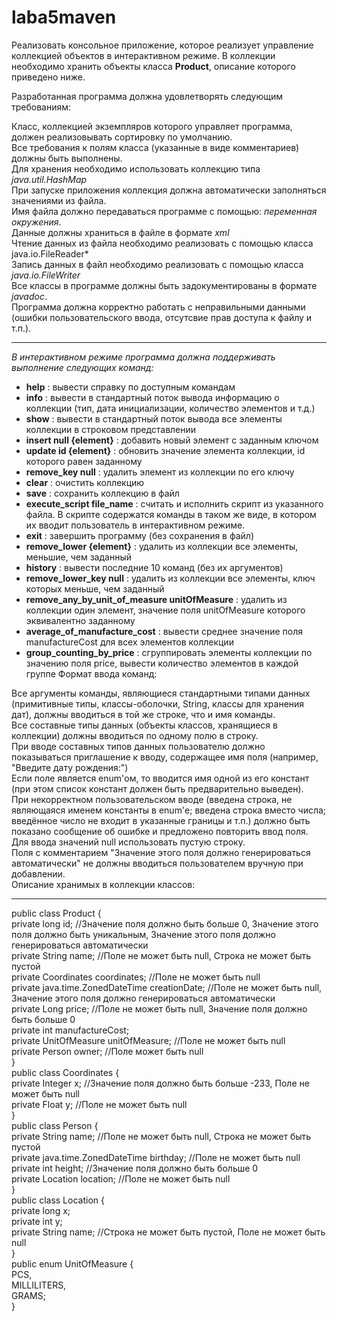 # laba5maven
Реализовать консольное приложение, которое реализует управление коллекцией объектов в интерактивном режиме. В коллекции необходимо хранить объекты класса **Product**, описание которого приведено ниже.

Разработанная программа должна удовлетворять следующим требованиям:

Класс, коллекцией экземпляров которого управляет программа, должен реализовывать сортировку по умолчанию.  
Все требования к полям класса (указанные в виде комментариев) должны быть выполнены.  
Для хранения необходимо использовать коллекцию типа *java.util.HashMap*  
При запуске приложения коллекция должна автоматически заполняться значениями из файла.  
Имя файла должно передаваться программе с помощью: *переменная окружения*.  
Данные должны храниться в файле в формате *xml*   
Чтение данных из файла необходимо реализовать с помощью класса java.io.FileReader*  
Запись данных в файл необходимо реализовать с помощью класса *java.io.FileWriter*  
Все классы в программе должны быть задокументированы в формате *javadoc*.  
Программа должна корректно работать с неправильными данными (ошибки пользовательского ввода, отсутсвие прав доступа к файлу и т.п.).  

----

*В интерактивном режиме программа должна поддерживать выполнение следующих команд:*  
- **help** : вывести справку по доступным командам
- **info** : вывести в стандартный поток вывода информацию о коллекции (тип, дата инициализации, количество элементов и т.д.)
- **show** : вывести в стандартный поток вывода все элементы коллекции в строковом представлении
- **insert null {element}** : добавить новый элемент с заданным ключом
- **update id {element}** : обновить значение элемента коллекции, id которого равен заданному
- **remove_key null** : удалить элемент из коллекции по его ключу
- **clear** : очистить коллекцию
- **save** : сохранить коллекцию в файл
- **execute_script file_name** : считать и исполнить скрипт из указанного файла. В скрипте содержатся команды в таком же виде, в котором их вводит пользователь в интерактивном режиме.
- **exit** : завершить программу (без сохранения в файл)
- **remove_lower {element}** : удалить из коллекции все элементы, меньшие, чем заданный
- **history** : вывести последние 10 команд (без их аргументов)
- **remove_lower_key null** : удалить из коллекции все элементы, ключ которых меньше, чем заданный
- **remove_any_by_unit_of_measure unitOfMeasure** : удалить из коллекции один элемент, значение поля unitOfMeasure которого эквивалентно заданному
- **average_of_manufacture_cost** : вывести среднее значение поля manufactureCost для всех элементов коллекции
- **group_counting_by_price** : сгруппировать элементы коллекции по значению поля price, вывести количество элементов в каждой группе
Формат ввода команд:

Все аргументы команды, являющиеся стандартными типами данных (примитивные типы, классы-оболочки, String, классы для хранения дат), должны вводиться в той же строке, что и имя команды.   
Все составные типы данных (объекты классов, хранящиеся в коллекции) должны вводиться по одному полю в строку.  
При вводе составных типов данных пользователю должно показываться приглашение к вводу, содержащее имя поля (например, "Введите дату рождения:")  
Если поле является enum'ом, то вводится имя одной из его констант (при этом список констант должен быть предварительно выведен).  
При некорректном пользовательском вводе (введена строка, не являющаяся именем константы в enum'е; введена строка вместо числа; введённое число не входит в указанные границы и т.п.) должно быть показано сообщение об ошибке и предложено повторить ввод поля.  
Для ввода значений null использовать пустую строку.  
Поля с комментарием "Значение этого поля должно генерироваться автоматически" не должны вводиться пользователем вручную при добавлении.  
Описание хранимых в коллекции классов:  

----
public class Product {  
    private long id; //Значение поля должно быть больше 0, Значение этого поля должно быть уникальным, Значение этого поля должно генерироваться автоматически  
    private String name; //Поле не может быть null, Строка не может быть пустой  
    private Coordinates coordinates; //Поле не может быть null  
    private java.time.ZonedDateTime creationDate; //Поле не может быть null, Значение этого поля должно генерироваться автоматически  
    private Long price; //Поле не может быть null, Значение поля должно быть больше 0  
    private int manufactureCost;  
    private UnitOfMeasure unitOfMeasure; //Поле не может быть null  
    private Person owner; //Поле может быть null  
}  
public class Coordinates {  
    private Integer x; //Значение поля должно быть больше -233, Поле не может быть null  
    private Float y; //Поле не может быть null  
}  
public class Person {  
    private String name; //Поле не может быть null, Строка не может быть пустой  
    private java.time.ZonedDateTime birthday; //Поле не может быть null  
    private int height; //Значение поля должно быть больше 0  
    private Location location; //Поле не может быть null  
}  
public class Location {  
    private long x;  
    private int y;  
    private String name; //Строка не может быть пустой, Поле не может быть null  
}  
public enum UnitOfMeasure {  
    PCS,  
    MILLILITERS,  
    GRAMS;  
} 
